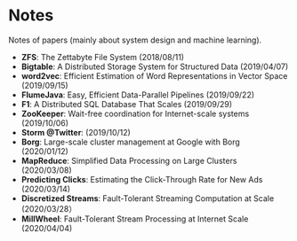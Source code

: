 # Notes
Notes of papers (mainly about system design and machine learning).

- **ZFS**: The Zettabyte File System (2018/08/11)
- **Bigtable**: A Distributed Storage System for Structured Data (2019/04/07)
- **word2vec**: Efficient Estimation of Word Representations in Vector Space (2019/09/15)  
- **FlumeJava**: Easy, Efficient Data-Parallel Pipelines (2019/09/22)
- **F1**: A Distributed SQL Database That Scales (2019/09/29)  
- **ZooKeeper**: Wait-free coordination for Internet-scale systems (2019/10/06)
- **Storm @Twitter**: (2019/10/12)
- **Borg**: Large-scale cluster management at Google with Borg (2020/01/12)
- **MapReduce**: Simplified Data Processing on Large Clusters (2020/03/08)
- **Predicting Clicks**: Estimating the Click-Through Rate for New Ads (2020/03/14)
- **Discretized Streams**: Fault-Tolerant Streaming Computation at Scale (2020/03/28）
- **MillWheel**: Fault-Tolerant Stream Processing at Internet Scale (2020/04/04)
